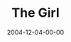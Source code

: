 ---
layout: message
category: message
series: "Christmas Stories"
title: "The Girl"
date: 2004-12-04-00-00
message_id: 142
audio: "http://s3.amazonaws.com/crossroads-media/message/audio/Xmas_Stories_01_12-04-04_The_Girl.mp3"
audio-duration: "35:21"
explicit: false
---